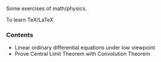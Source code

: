 Some exercises of math/physics.

To learn TeX/LaTeX

### Contents

* Linear ordinary differential equations under low viewpoint
* Prove Central Limit Theorem with Convolution Theorem
